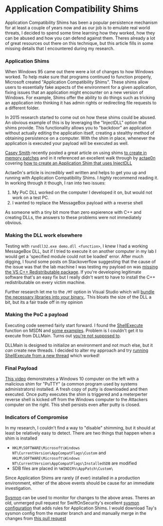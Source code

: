 # Application Compatibility Shims

Application Compatibility Shims has been a popular persistence mechanism for at least a couple of years now and as our job is to emulate real world threats, I decided to spend some time learning how they worked, how they can be abused and how you can defend against them. Theres already a lot of great resources out there on this technique, but this article fills in some missing details that I encountered during my research.

### Application Shims <a id="application-shims"></a>

When Windows 95 came out there were a lot of changes to how Windows worked. To help make sure that programs continued to function properly, Microsoft created "Application Compatibility Shims". These shims allow users to essentially fake aspects of the environment for a given application, fixing issues that an application might encounter on a new version of Windows. For example, Shims offer the ability to do things such as tricking an application into thinking it has admin rights or redirecting file requests to a different folder.

In 2015 research started to come out on how these shims could be abused. An obvious example of this is by leveraging the "InjectDLL" option that shims provide. This functionality allows you to "backdoor" an application without actually editing the application itself, creating a stealthy method of obtaining persistence on a computer. With the shim in place, whenever the application is executed your payload will be executed as well.

[Casey Smith](https://twitter.com/subtee) recently posted a great article on using shims [to create in memory patches](http://subt0x10.blogspot.com/2017/05/using-application-compatibility-shims.html) and in it referenced an excellent walk through by [actae0n](https://twitter.com/actae0n) covering [how to create an Application Shim that uses InjectDLL](http://blacksunhackers.club/2016/08/post-exploitation-persistence-with-application-shims-intro/)

Actae0n's article is incredibly well written and helps to get you up and running with Application Compatibility Shims. I _highly_ recommend reading it. In working through it though, I ran into two issues:

1. My PoC DLL worked on the computer I developed it on, but would not work on a test PC.
2. I wanted to replace the MessageBox payload with a reverse shell

As someone with a tiny bit more than zero expierence with C++ and creating DLLs, the answers to these problems were not immediately obvious.

### Making the DLL work elsewhere <a id="making-the-dll-work-elsewhere"></a>

Testing with `rundll32.exe demo.dll <function>`, I knew I had a working MessageBox DLL, but if I tried to execute it on another computer in my lab I would get a 'specified module could not be loaded' error. After much digging, I found some posts on Stackoverflow suggesting that the cause of the issue was that the lab machine I was testing my payload on was [missing the VS C++ Redistributable package](https://stackoverflow.com/a/25685000). If you're developing legitimate software that's an easy fix but I really didn't want to have to install the C++ redistributable on every victim machine.

Further research let me to the `/MT` option in Visual Studio which will [bundle the necessary libraries into your binary.](https://stackoverflow.com/a/1610124). This bloats the size of the DLL a bit, but its a fair trade off in my opinion

### Making the PoC a payload <a id="making-the-poc-a-payload"></a>

Executing code seemed fairly start forward. I found the [ShellExecute](https://msdn.microsoft.com/en-us/library/windows/desktop/bb762153.aspx) function on MSDN and [some examples](https://stackoverflow.com/a/11566260). Problem is I couldn't get it to execute from DLLMain. Turns out [you're not supposed to](https://msdn.microsoft.com/en-us/library/windows/desktop/dn633971.aspx#general_best_practices).

DLLMain is designed to initialize an environment and not much else, but it _can_ create new threads. I decided to alter my approach and try [running ShellExecute from a new thread](https://stackoverflow.com/a/41730135) which worked!

### Final Payload <a id="final-payload"></a>

[This video](https://www.youtube.com/watch?v=afN0O9C-fBQ) demonstrates a Windows 10 computer on the left with a malicious shim for "PuTTY" \(a common program used by systems administrators\) installed. A fresh copy of putty is downloaded and then executed. Once putty executes the shim is triggered and a meterperter reverse shell is kicked off from the Windows computer to the Attackers computer on the right. This shell persists even after putty is closed.

### Indicators of Compromise <a id="indicators-of-compromise"></a>

In my research, I couldn't find a way to "disable" shimming, but it should at least be relatively easy to detect. There are two things that happen when a shim is installed

* `HKLM\SOFTWARE\Microsoft\Windows NT\CurrentVersion\AppCompatFlags\Custom` and `HKLM\SOFTWARE\Microsoft\Windows NT\CurrentVersion\AppCompatFlags\InstalledSDB` are modified
* SDB files are placed in `%WINDIR%\AppPatch\Custom\`

Since Application Shims are rarely \(if ever\) installed in a production environment, either of the above events should be cause for an immediate investigation.

[Sysmon](https://docs.microsoft.com/en-us/sysinternals/downloads/sysmon) can be used to monitor for changes to the above areas. Theres an old, unmerged pull request for SwiftOnSecurity's excellent [sysmon configuration](https://github.com/SwiftOnSecurity/sysmon-config/) that adds rules for Application Shims. I would download Tay's sysmon config from the master branch and and manually merge in the changes from [this pull request](https://github.com/SwiftOnSecurity/sysmon-config/pull/25/commits/fbcd7b540bd304929513ce26f3d5154fe3392b41)

